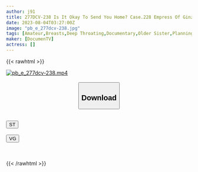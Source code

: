 ```yaml
---
author: j91
title: 277DCV-238 Is It Okay To Send You Home? Case.228 Empress Of Ginza! It’s Cool To Eat High-Class Sushi For 70,000 Yen Per Person! My Boyfriend Is Mostly French! Shout Je T’Aime In Corridor Street! ⇒It’s Cool Like This, But It’s Mud! Mud Until Morning… A Sex Rendezvous Of Love And Luxury Champagne ⇒ So Much Mud But A Cool Body! -Let’s Take It Off! Dynamic Sex Appeal ⇒ Japanese But Passionate Irama Trained In France! Gentleman Sex Is Boring! I Want You To Poke Me Hard Enough To Die! ⇒ Mistress Professional Teaches! Top 3 Really Delicious Shops In Tokyo
date: 2023-08-04T03:27:00Z
image: "pb_e_277dcv-238.jpg"
tags: [Amateur,Breasts,Deep Throating,Documentary,Older Sister,Planning,Slender ]
maker: [DocumenTV]
actress: []
---
```



{{< rawhtml >}}

<div class="video" data-videoid="mYWV06PpXrtb8ra">
    <a href="javascript:;">
        <img src="https://my.j91.asia/posts/pb_e_277dcv-238/pb_e_277dcv-238.jpg" width="WIDTH" height="HEIGHT" alt="pb_e_277dcv-238.mp4" loading="lazy">
    </a>
</div>

<script type="text/javascript" src="https://j91.asia/asset/on-demand-st.js"></script>

<br>
  <link rel="stylesheet" href="https://j91.asia/asset/bs5.css">
  
  <center>
  <button class="btn btn-primary" type="button" data-bs-toggle="collapse" data-bs-target=".multi-collapse" aria-expanded="false" aria-controls="multiCollapseExample1 multiCollapseExample2"><h2>Download</h2></button></center>
</p>
<div class="row">
  <div class="col">
    <div class="collapse multi-collapse" id="multiCollapseExample1">
      <div class="card card-body">
	      	      <br>
<div class="buttons">  
<a href="https://streamtape.to/v/mYWV06PpXrtb8ra"><button class="btn-hover color-3"><i class="fa fa-download"></i> ST</button></a></div>
    </div>
  </div>
</div>
  <div class="col">
    <div class="collapse multi-collapse" id="multiCollapseExample2">
      <div class="card card-body">
	      <br>
<div class="buttons">
    <a href="https://vgembed.com/v/KNWlED6GRm5kbpL"><button class="btn-hover color-9"><i class="fa fa-download"></i> VG</button></a></div>
<br><br>
      </div>
    </div>
  </div>
</div>

{{< /rawhtml >}}